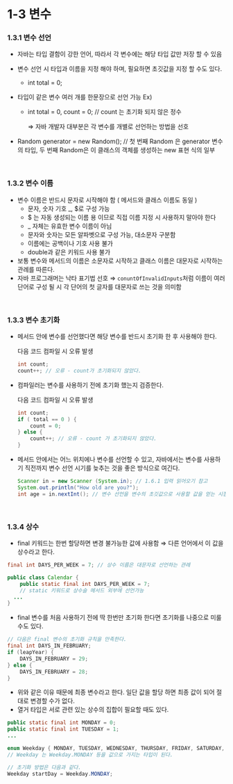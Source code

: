 # 1-3 변수

### 1.3.1 변수 선언

- 자바는 타입 결함이 강한 언어, 따라서 각 변수에는 해당 타입 값만 저장 할 수 있음
- 변수 선언 시 타입과 이름을 지정 해야 하며, 필요하면 초깃값을 지정 할 수도 있다.
    - int total = 0;
- 타입이 같은 변수 여러 개를 한문장으로 선언 가능 Ex)
    - int total = 0, count = 0; // count 는 초기화 되지 않은 정수
        
        ⇒ 자바 개발자 대부분은 각 변수를 개별로 선언하는 방법을 선호
        
- Random generator = new Random(); // 첫 번째 Random 은 generator 변수의 타입, 두 번째 Random은 이 클래스의 객체를 생성하는 new 표현 식의 일부
<br>

### 1.3.2 변수 이름

- 변수 이름은 반드시 문자로 시작해야 함 ( 메서드와 클래스 이름도 동일 )
    - 문자, 숫자 기호 _, $로 구성 가능
    - $ 는 자동 생성되는 이름 용 이므로 직접 이름 지정 시 사용하지 말아야 한다
    - _ 자체는 유효한 변수 이름이 아님
    - 문자와 숫자는 모든 알파벳으로 구성 가능, 대소문자 구분함
    - 이름에는 공백이나 기호 사용 불가
    - double과 같은 키워드 사용 불가
- 보통 변수와 메서드의 이름은 소문자로 시작하고 클래스 이름은 대문자로 시작하는 관례를 따른다.
- 자바 프로그래머는 낙타 표기법 선호 ⇒ `conuntOfInvalidInputs`처럼 이름이 여러 단어로 구성 될 시 각 단어의 첫 글자를 대문자로 쓰는 것을 의미함

<br>

### 1.3.3 변수 초기화

- 메서드 안에 변수를 선언했다면 해당 변수를 반드시 초기화 한 후 사용해야 한다.
    
    다음 코드 컴파일 시 오류 발생
    
    ```java
    int count;
    count++; // 오류 - count가 초기화되지 않았다.
    ```
    
- 컴파일러는 변수를 사용하기 전에 초기화 했는지 검증한다.
    
    다음 코드 컴파일 시 오류 발생
    
    ```java
    int count;
    if ( total == 0 ) {
    	count = 0;
    } else {
    	count++; // 오류 - count 가 초기화되지 않았다.
    }
    ```
    
- 메서드 안에서는 어느 위치에나 변수를 선언할 수 있고, 자바에서는 변수를 사용하기 직전까지 변수 선언 시기를 늦추는 것을 좋은 방식으로 여긴다.
    
    ```java
    Scanner in = new Scanner (System.in); // 1.6.1 입력 읽어오기 참고
    System.out.println("How old are you?");
    int age = in.nextInt(); // 변수 선언을 변수의 초깃값으로 사용할 값을 얻는 시점에 사용
    ```
    
<br>

### 1.3.4 상수

- final 키워드는 한번 할당하면 변경 불가능한 값에 사용함 ⇒ 다른 언어에서 이 값을 상수라고 한다.

```java
final int DAYS_PER_WEEK = 7; // 상수 이름은 대문자로 선언하는 관례

public class Calendar {
	public static final int DAYS_PER_WEEK = 7; 
	// static 키워드로 상수슬 메서드 외부에 선언가능
  ...
}
```

- final 변수를 처음 사용하기 전에 딱 한번만 초기화 한다면 초기화를 나중으로 미룰 수도 있다.

```java
// 다음은 final 변수의 초기화 규칙을 만족한다.
final int DAYS_IN_FEBRUARY;
if (leapYear) {
	DAYS_IN_FEBRUARY = 29;
} else {
	DAYS_IN_FEBRUARY = 28;
}
```

- 위와 같은 이유 때문에 최종 변수라고 한다. 일단 값을 할당 하면 최종 값이 되어 절대로 변경할 수가 없다.
- 열거 타입은 서로 관련 있는 상수의 집합이 필요할 때도 있다.
```java
public static final int MONDAY = 0;
public static final int TUESDAY = 1;
...

enum Weekday { MONDAY, TUESDAY, WEDNESDAY, THURSDAY, FRIDAY, SATURDAY, SUNDAY };
// Weekday 는 Weekday.MONDAY 등을 값으로 가지는 타입이 된다.

// 초기화 방법은 다음과 같다.
Weekday startDay = Weekday.MONDAY;
```